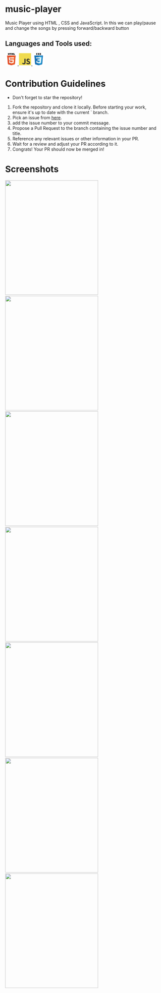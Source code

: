 # music-player
Music Player using HTML , CSS and JavaScript. 
In this we can play/pause and change the songs by pressing forward/backward button

<h2 align='left'> Languages and Tools used:</h2>
<p align='left'> 
<a href="https://www.w3.org/html/" target="_blank"> <img src="https://raw.githubusercontent.com/devicons/devicon/master/icons/html5/html5-original-wordmark.svg" alt="html" width="40" height="40"/> </a>
<a href="https://developer.mozilla.org/en-US/docs/Web/JavaScript" target="_blank"> <img src="https://raw.githubusercontent.com/devicons/devicon/master/icons/javascript/javascript-original.svg" alt="javascript" width="40" height="40"/> </a>
<a href="https://www.w3schools.com/css/" target="_blank"> <img src="https://raw.githubusercontent.com/devicons/devicon/master/icons/css3/css3-original-wordmark.svg" alt="css3" width="40" height="40"/> </a> 
</p>


# Contribution Guidelines
- Don't forget to star the repository!

1. Fork the repository and clone it locally. Before starting your work, ensure it's up to date with the current ` branch.
2. Pick an issue from [here](https://github.com/kirtiraj22/music-player/issues). 
3. add the issue number to your commit message.
4. Propose a Pull Request to the branch containing the issue number and title.
5. Reference any relevant issues or other information in your PR.
6. Wait for a review and adjust your PR according to it.
7. Congrats! Your PR should now be merged in!


# Screenshots 

<p align='left'>
<img src="https://user-images.githubusercontent.com/95839946/197349121-d569a8df-60ea-43c7-9d3f-7c000decbc13.png" width="300" height="370">
<img src="https://user-images.githubusercontent.com/95839946/197349447-9203b84f-4c05-49a7-b226-cdb8c61f5ef7.png" width="300" height="370">
<img src="https://user-images.githubusercontent.com/95839946/197349604-50297788-901b-47da-816c-aecb0111b5a8.png" width="300" height="370">
<img src="https://user-images.githubusercontent.com/95839946/197349669-47c681be-ab9f-465c-82bc-cd338f28d1fe.png" width="300" height="370">
<img src="https://user-images.githubusercontent.com/95839946/197349703-957c43ad-e476-424a-8e48-3a6de4794c7a.png" width="300" height="370">
<img src="https://user-images.githubusercontent.com/95839946/197349722-98889c24-f7bb-4944-867d-d2cf5a2e1d08.png" width="300" height="370">
<img src="https://user-images.githubusercontent.com/95839946/197349743-70ea6e4d-9bf2-48fd-9d7e-aec77df2f3b9.png" width="300" height="370">
</p>

